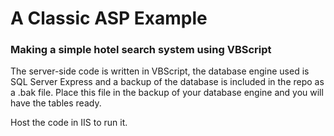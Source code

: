 # A Classic ASP Example

### Making a simple hotel search system using VBScript
The server-side code is written in VBScript, the database engine used is SQL Server Express and a backup of the database is included in the repo as a .bak file. Place this file in the backup of your database engine and you will have the tables ready. 

Host the code in IIS to run it.

